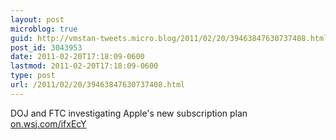 ```yaml
---
layout: post
microblog: true
guid: http://vmstan-tweets.micro.blog/2011/02/20/39463847630737408.html
post_id: 3043953
date: 2011-02-20T17:18:09-0600
lastmod: 2011-02-20T17:18:09-0600
type: post
url: /2011/02/20/39463847630737408.html
---
```

DOJ and FTC investigating Apple's new subscription plan [on.wsj.com/ifxEcY](http://on.wsj.com/ifxEcY)
